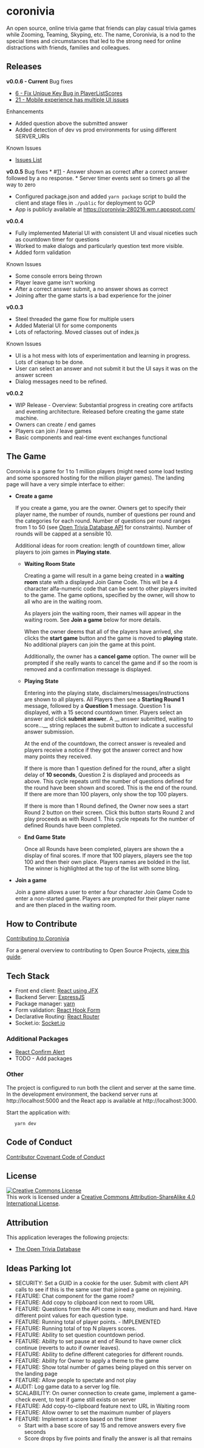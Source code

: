 # coronivia
An open source, online trivia game that friends can play casual trivia games while Zooming, Teaming, Skyping, etc. The name, Coronivia, is a nod to the special times and circumstances that led to the strong need for online distractions with friends, families and colleagues. 

## Releases
__v0.0.6 - Current__
Bug fixes
* [6 - Fix Unique Key Bug in PlayerListScores](https://github.com/coolcoastcat/coronivia/issues/6)
* [21 - Mobile experience has multiple UI issues](https://github.com/coolcoastcat/coronivia/issues/21)

Enhancements
* Added question above the submitted answer
* Added detection of dev vs prod environments for using different SERVER_URIs

Known Issues
* [Issues List](https://github.com/coolcoastcat/coronivia/projects/1?card_filter_query=label%3Abug)

__v0.0.5__
Bug fixes
    * #[11](https://github.com/coolcoastcat/coronivia/issues/11) - Answer shown as correct after a correct answer followed by a no response.
    * Server timer events sent so timers go all the way to zero
* Configured package.json and added `yarn package` script to build the client and stage files in `./public` for deployment to GCP
* App is publicly available at https://coronivia-280216.wm.r.appspot.com/

__v0.0.4__
* Fully implemented Material UI with consistent UI and visual niceties such as countdown timer for questions
* Worked to make dialogs and particularly question text more visible.
* Added form validation

Known Issues
* Some console errors being thrown
* Player leave game isn't working
* After a correct answer submit, a no answer shows as correct
* Joining after the game starts is a bad experience for the joiner

__v0.0.3__
* Steel threaded the game flow for multiple users
* Added Material UI for some components
* Lots of refactoring. Moved classes out of index.js

Known Issues
* UI is a hot mess with lots of experimentation and learning in progress.  Lots of cleanup to be done.  
* User can select an answer and not submit it but the UI says it was on the answer screen
* Dialog messages need to be refined.


__v0.0.2__
* WIP Release - Overview: Substantial progress in creating core artifacts and eventing architecture. Released before creating the game state machine.
* Owners can create / end games 
* Players can join / leave games
* Basic components and real-time event exchanges functional

## The Game
Coronivia is a game for 1 to 1 million players (might need some load testing and some sponsored hosting for the million player games). The landing page will have a very simple interface to either:
* __Create a game__

    If you create a game, you are the owner.  Owners get to specify their player name, the number of rounds, number of questions per round and the categories for each round. Number of questions per round ranges from 1 to 50 (see [Open Trivia Database API](https://opentdb.com/) for constraints). Number of rounds will be capped at a sensible 10.

    Additional ideas for room creation: length of countdown timer, allow players to join games in __Playing state__.

    * __Waiting Room State__
    
        Creating a game will result in a game being created in a __waiting room__ state with a displayed Join Game Code.  This will be a 4 character alfa-numeric code that can be sent to other players invited to the game. The game options, specified by the owner, will show to all who are in the waiting room.

        As players join the waiting room, their names will appear in the waiting room. See __Join a game__ below for more details.              
        
        When the owner deems that all of the players have arrived, she clicks the __start game__ button and the game is moved to __playing__ state. No additional players can join the game at this point. 

        Additionally, the owner has a __cancel game__ option. The owner will be prompted if she really wants to cancel the game and if so the room is removed and a confirmation message is displayed.

    * __Playing State__

        Entering into the playing state, disclaimers/messages/instructions are shown to all players.  All Players then see a __Starting Round 1__ message, followed by a __Question 1__ message. Question 1 is displayed, with a 15 second countdown timer. Players select an answer and click __submit answer__. A __ answer submitted, waiting to score...__ string replaces the submit button to indicate a successful answer submission.

        At the end of the countdown, the correct answer is revealed and players receive a notice if they got the answer correct and how many points they received.

        If there is more than 1 question defined for the round, after a slight delay of __10 seconds__, Question 2 is displayed and proceeds as above.  This cycle repeats until the number of questions defined for the round have been shown and scored. This is the end of the round. If there are more than 100 players, only show the top 100 players.

        If there is more than 1 Round defined, the Owner now sees a start Round 2 button on their screen.  Click this button starts Round 2 and play proceeds as with Round 1.  This cycle repeats for the number of defined Rounds have been completed.

    * __End Game State__

        Once all Rounds have been completed, players are shown the a display of final scores.  If more that 100 players, players see the top 100 and then their own place. Players names are bolded in the list. The winner is highlighted at the top of the list with some bling. 
        

* __Join a game__

    Join a game allows a user to enter a four character Join Game Code to enter a non-started game. Players are prompted for their player name and are then placed in the waiting room.

## How to Contribute
[Contributing to Coronivia](/CONTRIBUTING.md)

For a general overview to contributing to Open Source Projects, [view this guide](https://opensource.guide/how-to-contribute/).

## Tech Stack
* Front end client: [React using JFX](https://reactjs.org/)
* Backend Server: [ExpressJS](https://expressjs.com/)
* Package manager: [yarn](https://yarnpkg.com/)
* Form validation: [React Hook Form](https://react-hook-form.com/)
* Declarative Routing: [React Router](https://reacttraining.com/react-router/web/guides/quick-start)
* Socket.io: [Socket.io](https://socket.io/)

### Additional Packages
* [React Confirm Alert](https://www.npmjs.com/package/react-confirm-alert)
* TODO - Add packages

### Other
The project is configured to run both the client and server at the same time. In the development environment, the backend server runs at http://localhost:5000 and the React app is available at http://localhost:3000.

Start the application with:
 ```
    yarn dev
 ```

## Code of Conduct
[Contributor Covenant Code of Conduct](/code_of_conduct.md)

## License 
[![Creative Commons License](https://i.creativecommons.org/l/by-sa/4.0/88x31.png)](http://creativecommons.org/licenses/by-sa/4.0/)  
This work is licensed under a [Creative Commons Attribution-ShareAlike 4.0 International License](http://creativecommons.org/licenses/by-sa/4.0/).

## Attribution
This application leverages the following projects:
* [The Open Trivia Database](https://opentdb.com/)

## Ideas Parking lot
* SECURITY: Set a GUID in a cookie for the user. Submit with client API calls to see if this is the same user that joined a game on rejoining.
* FEATURE: Chat component for the game room?
* FEATURE: Add copy to clipboard icon next to room URL
* FEATURE: Questions from the API come in easy, medium and hard.  Have different point values for each question type.
* FEATURE: Running total of player points. - IMPLEMENTED
* FEATURE: Running total of top N players scores. 
* FEATURE: Ability to set question countdown period.
* FEATURE: Ability to set pause at end of Round to have owner click continue (reverts to auto if owner leaves).
* FEATURE: Ability to define different categories for different rounds.
* FEATURE: Ability for Owner to apply a theme to the game
* FEATURE: Show total number of games being played on this server on the landing page
* FEATURE: Allow people to spectate and not play
* AUDIT: Log game data to a server log file.
* SCALABILITY: On owner connection to create game, implement a game-check event, to test if game still exists on server
* FEATURE: Add copy-to-clipboard feature next to URL in Waiting room
* FEATURE: Allow owner to set the maximum number of players
* FEATURE: Implement a score based on the timer 
    * Start with a base score of say 15 and remove answers every five seconds
    * Score drops by five points and finally the answer is all that remains
